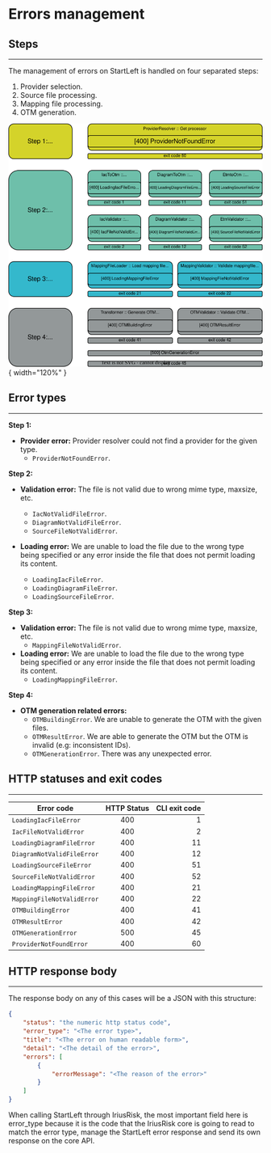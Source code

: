 # Errors management

## Steps

---
The management of errors on StartLeft is handled on four separated steps:

1. Provider selection.
2. Source file processing.
3. Mapping file processing.
4. OTM generation.

![img/errors_management](img/conversion-steps.svg){ width="120%" }


## Error types

---
**Step 1:**

* **Provider error:** Provider resolver could not find a provider for the given type.
	* `ProviderNotFoundError`.

**Step 2:**

* **Validation error:** The file is not valid due to wrong mime type, maxsize, etc.
	* `IacNotValidFileError`.
    * `DiagramNotValidFileError`.
    * `SourceFileNotValidError`.

* **Loading error:** We are unable to load the file due to the wrong type being specified or any error inside the file that
  does not permit loading its content.
	* `LoadingIacFileError`.
	* `LoadingDiagramFileError`.
	* `LoadingSourceFileError`.

**Step 3:**

* **Validation error:** The file is not valid due to wrong mime type, maxsize, etc.
	* `MappingFileNotValidError`.
* **Loading error:** We are unable to load the file due to the wrong type being specified or any error inside the file that
  does not permit loading its content.
	* `LoadingMappingFileError`.

**Step 4:**

* **OTM generation related errors:**
	* `OTMBuildingError`. We are unable to generate the OTM with the given files.
	* `OTMResultError`. We are able to generate the OTM but the OTM is invalid (e.g: inconsistent IDs).
	* `OTMGenerationError`. There was any unexpected error.

## HTTP statuses and exit codes

---

| Error code                 | HTTP Status | CLI exit code |
|----------------------------|:-----------:|--------------:|
| `LoadingIacFileError`      |     400     |             1 |
| `IacFileNotValidError`     |     400     |             2 |
| `LoadingDiagramFileError`  |     400     |            11 |
| `DiagramNotValidFileError` |     400     |            12 |
| `LoadingSourceFileError`   |     400     |            51 |
| `SourceFileNotValidError`  |     400     |            52 |
| `LoadingMappingFileError`  |     400     |            21 |
| `MappingFileNotValidError` |     400     |            22 |
| `OTMBuildingError`         |     400     |            41 |
| `OTMResultError`           |     400     |            42 |
| `OTMGenerationError`       |     500     |            45 |
| `ProviderNotFoundError`    |     400     |            60 |


## HTTP response body

---
The response body on any of this cases will be a JSON with this structure:
```json
{
    "status": "the numeric http status code",
    "error_type": "<The error type>",
    "title": "<The error on human readable form>",
    "detail": "<The detail of the error>",
    "errors": [
        {
            "errorMessage": "<The reason of the error>"
        }
    ]
}
```

When calling StartLeft through IriusRisk, the most important field here is error_type because it is the code that the 
IriusRisk core is going to read to match the error type, manage the StartLeft error response and send its own response 
on the core API.